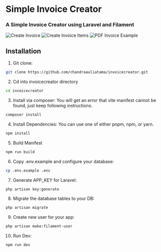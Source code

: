 # Simple Invoice Creator

### A Simple Invoice Creator using Laravel and Filament

![Create Invoice](https://user-images.githubusercontent.com/64741857/212133299-b0917c86-8ff6-4d57-abbc-778ebba9697c.png)
![Create Invoice Items](https://user-images.githubusercontent.com/64741857/212133296-bc5e589b-b48d-4057-a533-5b6affe01924.png)
![PDF Invoice Example](https://user-images.githubusercontent.com/64741857/212133288-a562efc7-34c0-4318-9096-a42908380af0.png)


## Installation

1. Git clone:

```bash
git clone https://github.com/chandraauliatama/invoicecreator.git
```

2. Cd into invoicecreator directory

```bash
cd invoicecreator
```

3. Install via composer: You will get an error that vite manifest cannot be found, just keep following instructions.

```bash
composer install
```

4. Install Dependencies: You can use one of either pnpm, npm, or yarn.

```bash
npm install
```

5. Build Manifest

```bash
npm run build
```

6. Copy .env.example and configure your database:

```bash
cp .env.example .env
```

7. Generate APP_KEY for Laravel:

```bash
php artisan key:generate
```

8. Migrate the database tables to your DB:

```bash
php artisan migrate
```

9. Create new user for your app:

```bash
php artisan make:filament-user
```

10. Run Dev:

```bash
npm run dev
```

